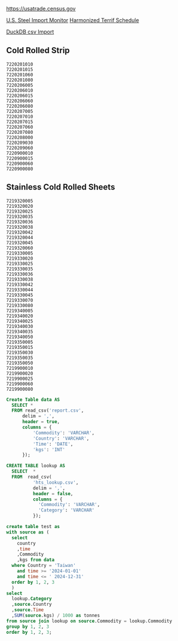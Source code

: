 https://usatrade.census.gov


[U.S. Steel Import Monitor](https://www.trade.gov/data-visualization/us-steel-import-monitor)
[Harmonized Terrif Schedule](https://hts.usitc.gov/search?query=7218)


[DuckDB csv Import](https://duckdb.org/docs/stable/data/csv/overview.html)


## Cold Rolled Strip

```
7220201010
7220201015
7220201060
7220201080
7220206005
7220206010
7220206015
7220206060
7220206080
7220207005
7220207010
7220207015
7220207060
7220207080
7220208000
7220209030
7220209060
7220900010
7220900015
7220900060
7220900080
```

## Stainless Cold Rolled Sheets

```
7219320005
7219320020
7219320025
7219320035
7219320036
7219320038
7219320042
7219320044
7219320045
7219320060
7219330005
7219330020
7219330025
7219330035
7219330036
7219330038
7219330042
7219330044
7219330045
7219330070
7219330080
7219340005
7219340020
7219340025
7219340030
7219340035
7219340050
7219350005
7219350015
7219350030
7219350035
7219350050
7219900010
7219900020
7219900025
7219900060
7219900080
```

```sql
Create Table data AS
  SELECT *
  FROM read_csv('report.csv',
      delim = ',',
      header = true,
      columns = {
          'Commodity': 'VARCHAR',
          'Country': 'VARCHAR',
          'Time': 'DATE',
          'kgs': 'INT'
      });

CREATE TABLE lookup AS
  SELECT  *
  FROM  read_csv(
          'hts_lookup.csv',
          delim = ',',
          header = false,
          columns = {
            'Commodity': 'VARCHAR',
            'Category': 'VARCHAR'
          });

```

```sql
create table test as
with source as (
  select 
    country
    ,time
    ,Commodity
    ,kgs from data 
  where Country = 'Taiwan' 
    and time >= '2024-01-01' 
    and time <= ' 2024-12-31' 
  order by 1, 2, 3
  )
select 
  lookup.Category
  ,source.Country
  ,source.Time
  ,SUM(source.kgs) / 1000 as tonnes
from source join lookup on source.Commodity = lookup.Commodity
group by 1, 2, 3
order by 1, 2, 3;
```
